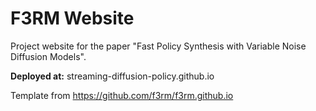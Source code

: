 # F3RM Website

Project website for the paper "Fast Policy Synthesis with Variable Noise Diffusion Models".

**Deployed at:** streaming-diffusion-policy.github.io

Template from https://github.com/f3rm/f3rm.github.io

